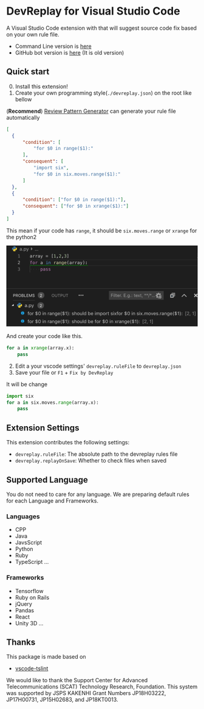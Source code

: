 # DevReplay for Visual Studio Code

A Visual Studio Code extension with that will suggest source code fix based on your own rule file.
* Command Line version is [here](https://www.npmjs.com/package/devreplay)
* GitHub bot version is [here](https://github.com/apps/dev-avatar) (It is old version)

## Quick start

0. Install this extension!
1. Create your own programming style(`./devreplay.json`) on the root like bellow 

(**Recommend**) [Review Pattern Generator](https://github.com/Ikuyadeu/review_pattern_gen) can generate your rule file automatically
```json
[
  {
      "condition": [
          "for $0 in range($1):"
      ],
      "consequent": [
          "import six",
          "for $0 in six.moves.range($1):"
      ]
  },
  {
      "condition": ["for $0 in range($1):"],
      "consequent": ["for $0 in xrange($1):"]
  }
]
```
This mean if your code has `range`, it should be `six.moves.range` or `xrange` for the python2

![Syntax](img/lint_sample.png)

And create your code like this.
```python
for a in xrange(array.x):
    pass
```

2. Edit a your vscode settings' `devreplay.ruleFile` to `devreplay.json`
3. Save your file or `F1` + `Fix by DevReplay`

It will be change
```python
import six
for a in six.moves.range(array.x):
    pass
```

## Extension Settings

This extension contributes the following settings:

* `devreplay.ruleFile`: The absolute path to the devreplay rules file
* `devreplay.replayOnSave`: Whether to check files when saved

## Supported Language

You do not need to care for any language.
We are preparing default rules for each Language and Frameworks.

### Languages

* CPP
* Java
* JavsScript
* Python
* Ruby
* TypeScript
...

### Frameworks

* Tensorflow
* Ruby on Rails
* jQuery
* Pandas
* React
* Unity 3D
...

## Thanks

This package is made based on
* [vscode-tslint](https://github.com/microsoft/vscode-tslint)

We would like to thank the Support Center for Advanced Telecommunications (SCAT) Technology Research, Foundation.
This system was supported by JSPS KAKENHI Grant Numbers JP18H03222, JP17H00731, JP15H02683, and JP18KT0013.
